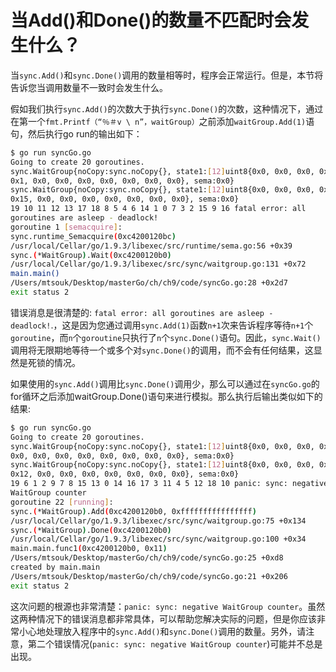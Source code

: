 # **当Add()和Done()的数量不匹配时会发生什么？**

当`sync.Add()`和`sync.Done()`调用的数量相等时，程序会正常运行。但是，本节将告诉您当调用数量不一致时会发生什么。

假如我们执行`sync.Add()`的次数大于执行`sync.Done()`的次数，这种情况下，通过在第一个`fmt.Printf（“％＃v \ n”，waitGroup）`之前添加`waitGroup.Add(1)`语句，然后执行go run的输出如下：

```bash
$ go run syncGo.go
Going to create 20 goroutines.
sync.WaitGroup{noCopy:sync.noCopy{}, state1:[12]uint8{0x0, 0x0, 0x0, 0x0,
0x1, 0x0, 0x0, 0x0, 0x0, 0x0, 0x0, 0x0}, sema:0x0}
sync.WaitGroup{noCopy:sync.noCopy{}, state1:[12]uint8{0x0, 0x0, 0x0, 0x0,
0x15, 0x0, 0x0, 0x0, 0x0, 0x0, 0x0, 0x0}, sema:0x0}
19 10 11 12 13 17 18 8 5 4 6 14 1 0 7 3 2 15 9 16 fatal error: all
goroutines are asleep - deadlock!
goroutine 1 [semacquire]:
sync.runtime_Semacquire(0xc4200120bc)
/usr/local/Cellar/go/1.9.3/libexec/src/runtime/sema.go:56 +0x39
sync.(*WaitGroup).Wait(0xc4200120b0)
/usr/local/Cellar/go/1.9.3/libexec/src/sync/waitgroup.go:131 +0x72
main.main()
/Users/mtsouk/Desktop/masterGo/ch/ch9/code/syncGo.go:28 +0x2d7
exit status 2
```

错误消息是很清楚的: `fatal error: all goroutines are asleep - deadlock!`.，这是因为您通过调用`sync.Add(1)`函数`n+1`次来告诉程序等待`n+1`个`goroutine`，而`n`个`goroutine`只执行了`n`个`sync.Done()`语句。因此，`sync.Wait()`调用将无限期地等待一个或多个对`sync.Done()`的调用，而不会有任何结果，这显然是死锁的情况。

如果使用的`sync.Add()`调用比`sync.Done()`调用少，那么可以通过在`syncGo.go`的for循环之后添加waitGroup.Done()语句来进行模拟。那么执行后输出类似如下的结果:

```bash
$ go run syncGo.go
Going to create 20 goroutines.
sync.WaitGroup{noCopy:sync.noCopy{}, state1:[12]uint8{0x0, 0x0, 0x0, 0x0,
0x0, 0x0, 0x0, 0x0, 0x0, 0x0, 0x0, 0x0}, sema:0x0}
sync.WaitGroup{noCopy:sync.noCopy{}, state1:[12]uint8{0x0, 0x0, 0x0, 0x0,
0x12, 0x0, 0x0, 0x0, 0x0, 0x0, 0x0, 0x0}, sema:0x0}
19 6 1 2 9 7 8 15 13 0 14 16 17 3 11 4 5 12 18 10 panic: sync: negative
WaitGroup counter
goroutine 22 [running]:
sync.(*WaitGroup).Add(0xc4200120b0, 0xffffffffffffffff)
/usr/local/Cellar/go/1.9.3/libexec/src/sync/waitgroup.go:75 +0x134
sync.(*WaitGroup).Done(0xc4200120b0)
/usr/local/Cellar/go/1.9.3/libexec/src/sync/waitgroup.go:100 +0x34
main.main.func1(0xc4200120b0, 0x11)
/Users/mtsouk/Desktop/masterGo/ch/ch9/code/syncGo.go:25 +0xd8
created by main.main
/Users/mtsouk/Desktop/masterGo/ch/ch9/code/syncGo.go:21 +0x206
exit status 2
```

这次问题的根源也非常清楚：`panic: sync: negative WaitGroup counter`。虽然这两种情况下的错误消息都非常具体，可以帮助您解决实际的问题，但是你应该非常小心地处理放入程序中的`sync.Add()`和`sync.Done()`调用的数量。另外，请注意，第二个错误情况(`panic: sync: negative WaitGroup counter`)可能并不总是出现。